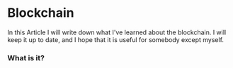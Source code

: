
# Blockchain

In this Article I will write down what I've learned about the blockchain. I will keep it up to date, and I hope that it is useful for somebody except myself.

### What is it?
